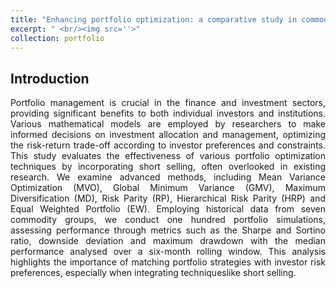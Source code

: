 ```yaml
---
title: "Enhancing portfolio optimization: a comparative study in commodity markets"
excerpt: " <br/><img src=''>"
collection: portfolio
---
```


**Introduction**
---

<div style="text-align: justify;">
<p>Portfolio management is crucial in the finance and investment sectors, providing significant benefits to both individual investors and institutions. 
Various mathematical models are employed by researchers to make informed decisions on investment allocation and management, optimizing the risk-return trade-off 
according to investor preferences and constraints. This study evaluates the effectiveness of various portfolio optimization techniques by incorporating short selling, 
often overlooked in existing research. We examine advanced methods, including Mean Variance Optimization (MVO), Global Minimum Variance (GMV), Maximum Diversification (MD), 
Risk Parity (RP), Hierarchical Risk Parity (HRP) and Equal Weighted Portfolio (EW). Employing historical data from seven commodity groups, we conduct one hundred portfolio 
simulations, assessing performance through metrics such as the Sharpe and Sortino ratio, downside deviation and maximum drawdown with the median performance analysed over 
a six-month rolling window. This analysis highlights the importance of matching portfolio strategies with investor risk preferences, especially when integrating techniqueslike 
short selling.</p>